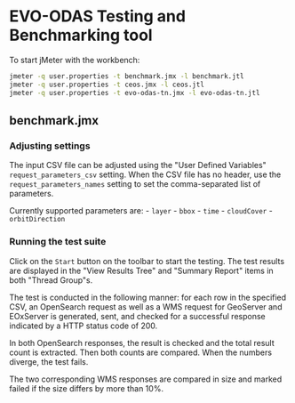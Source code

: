 # EVO-ODAS Testing and Benchmarking tool

To start jMeter with the workbench:

```bash
jmeter -q user.properties -t benchmark.jmx -l benchmark.jtl
jmeter -q user.properties -t ceos.jmx -l ceos.jtl
jmeter -q user.properties -t evo-odas-tn.jmx -l evo-odas-tn.jtl
```

## benchmark.jmx

### Adjusting settings

The input CSV file can be adjusted using the "User Defined Variables"
`request_parameters_csv` setting. When the CSV file has no header, use the
`request_parameters_names` setting to set the comma-separated list of parameters.

Currently supported parameters are:
    - `layer`
    - `bbox`
    - `time`
    - `cloudCover`
    - `orbitDirection`

### Running the test suite

Click on the `Start` button on the toolbar to start the testing. The test
results are displayed in the "View Results Tree" and "Summary Report" items
in both "Thread Group"s.

The test is conducted in the following manner: for each row in the specified
CSV, an OpenSearch request as well as a WMS request for GeoServer and
EOxServer is generated, sent, and checked for a successful response indicated
by a HTTP status code of 200.

In both OpenSearch responses, the result is checked and the  total result
count is extracted. Then both counts are compared. When the numbers diverge,
the test fails.

The two corresponding WMS responses are compared in size and marked failed if
the size differs by more than 10%.
